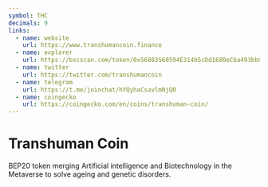 ```yaml
---
symbol: THC
decimals: 9
links:
  - name: website
    url: https://www.transhumancoin.finance
  - name: explorer
    url: https://bscscan.com/token/0x56083560594E314b5cDd1680eC6a493bb851BBd8
  - name: twitter
    url: https://twitter.com/transhumancoin
  - name: telegram
    url: https://t.me/joinchat/hYQyhaCsavlmNjQ0
  - name: coingecko
    url: https://coingecko.com/en/coins/transhuman-coin/
---
```


# Transhuman Coin

BEP20 token merging Artificial intelligence and Biotechnology in the Metaverse to solve ageing and genetic disorders.
